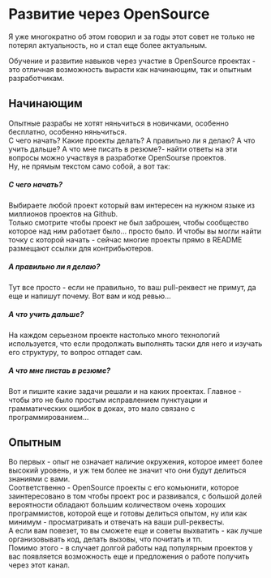 # Развитие через OpenSource

Я уже многократно об этом говорил и за годы этот совет не только не потерял актуальность, но и стал еще более актуальным.  

Обучение и развитие навыков через участие в OpenSource проектах - это отличная возможность вырасти как начинающим, так и опытным разработчикам.  

## Начинающим
Опытные разрабы не хотят няньчиться в новичками, особенно бесплатно, особенно няньчиться.  
С чего начать? Какие проекты делать? А правильно ли я делаю? А что учить дальше? А что мне писать в резюме?- найти ответы на эти вопросы можно участвуя в разработке OpenSourse проектов.  
Ну, не прямым текстом само собой, а вот так:  

##### С чего начать?
Выбираете любой проект который вам интересен на нужном языке из миллионов проектов на Github.  
Только смотрите чтобы проект не был заброшен, чтобы сообщество которое над ним работает было... просто было. И чтобы вы могли найти точку с которой начать - сейчас многие проекты прямо в README размещают ссылки для контрибьютеров.  

##### А правильно ли я делаю?
Тут все просто - если не правильно, то ваш pull-реквест не примут, да еще и напишут почему. Вот вам и код ревью...  

##### А что учить дальше?
На каждом серьезном проекте настолько много технологий используется, что если продолжать выполнять таски для него и изучать его структуру, то вопрос отпадет сам.  

##### А что мне пистаь в резюме?
Вот и пишите какие задачи решали и на каких проектах. Главное - чтобы это не было простым исправлением пунктуации и грамматических ошибок в доках, это мало связано с программированием...  

## Опытным
Во первых - опыт не означает наличие окружения, которое имеет более высокий уровень, и уж тем более не значит что они будут делиться знаниями с вами.  
Соответственно - OpenSource проекты с его комьюнити, которое заинтересовано в том чтобы проект рос и развивался, с большой долей вероятности обладают большим количеством очень хороших программистов, которой еще и готовы делиться опытом, ну или как минимум - просматривать и отвечать на ваши pull-реквесты.  
А если вам повезет, то вы сможете еще и советы выхватить - как лучше организовывать код, делать вызовы, что почитать и тп.  
Помимо этого - в случает долгой работы над популярным проектов у вас появляется возможность еще и предложения о работе получить через этот канал.  
